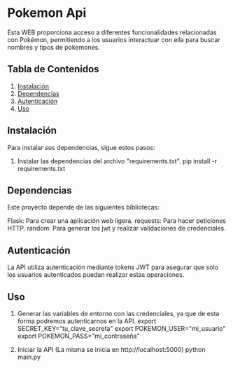 # Pokemon Api

Esta WEB proporciona acceso a diferentes funcionalidades relacionadas con Pokémon, permitiendo a los usuarios interactuar con ella para buscar nombres y tipos de pokemones.

## Tabla de Contenidos

1. [Instalación](#instalación)
2. [Dependencias](#dependencias)
3. [Autenticación](#Autenticación)
4. [Uso](#uso)


## Instalación

Para instalar sus dependencias, sigue estos pasos:

1. Instalar las dependencias del archivo "requirements.txt".
pip install -r requirements.txt

## Dependencias

Este proyecto depende de las siguientes bibliotecas:

Flask: Para crear una aplicación web ligera.
requests: Para hacer peticiones HTTP.
random: Para generar los jwt y realizar validaciones de credenciales.

## Autenticación
La API utiliza autenticación mediante tokens JWT para asegurar que solo los usuarios autenticados puedan realizar estas operaciones.

## Uso

1. Generar las variables de entorno con las credenciales, ya que de esta forma podremos autenticarnos en la API.
export SECRET_KEY="tu_clave_secreta"
export POKEMON_USER="mi_usuario"
export POKEMON_PASS="mi_contraseña"

2. Iniciar la API (La misma se inicia en http://localhost:5000)
python main.py